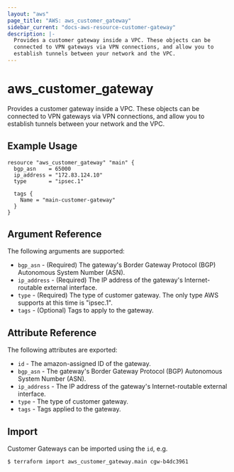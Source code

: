 ```yaml
---
layout: "aws"
page_title: "AWS: aws_customer_gateway"
sidebar_current: "docs-aws-resource-customer-gateway"
description: |-
  Provides a customer gateway inside a VPC. These objects can be
  connected to VPN gateways via VPN connections, and allow you to
  establish tunnels between your network and the VPC.
---
```


# aws\_customer\_gateway

Provides a customer gateway inside a VPC. These objects can be connected to VPN gateways via VPN connections, and allow you to establish tunnels between your network and the VPC.

## Example Usage

```hcl
resource "aws_customer_gateway" "main" {
  bgp_asn    = 65000
  ip_address = "172.83.124.10"
  type       = "ipsec.1"

  tags {
    Name = "main-customer-gateway"
  }
}
```

## Argument Reference

The following arguments are supported:

* `bgp_asn` - (Required) The gateway's Border Gateway Protocol (BGP) Autonomous System Number (ASN).
* `ip_address` - (Required) The IP address of the gateway's Internet-routable external interface.
* `type` - (Required) The type of customer gateway. The only type AWS
  supports at this time is "ipsec.1".
* `tags` - (Optional) Tags to apply to the gateway.

## Attribute Reference

The following attributes are exported:

* `id` - The amazon-assigned ID of the gateway.
* `bgp_asn` - The gateway's Border Gateway Protocol (BGP) Autonomous System Number (ASN).
* `ip_address` - The IP address of the gateway's Internet-routable external interface.
* `type` - The type of customer gateway.
* `tags` - Tags applied to the gateway.


## Import

Customer Gateways can be imported using the `id`, e.g.

```
$ terraform import aws_customer_gateway.main cgw-b4dc3961
```